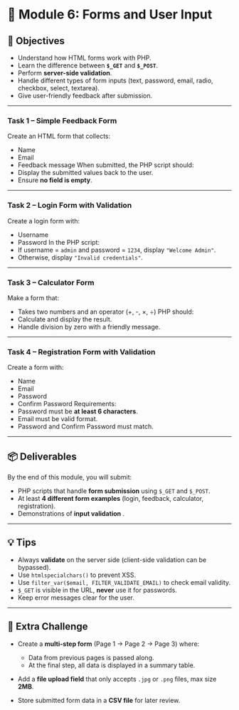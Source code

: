 # 🐘 Module 6: Forms and User Input

## 🎯 Objectives

* Understand how HTML forms work with PHP.
* Learn the difference between **`$_GET`** and **`$_POST`**.
* Perform **server-side validation**.
* Handle different types of form inputs (text, password, email, radio, checkbox, select, textarea).
* Give user-friendly feedback after submission.

---

### **Task 1 – Simple Feedback Form**

Create an HTML form that collects:

* Name
* Email
* Feedback message
  When submitted, the PHP script should:
* Display the submitted values back to the user.
* Ensure **no field is empty**.

---

### **Task 2 – Login Form with Validation**

Create a login form with:

* Username
* Password
  In the PHP script:
* If username = `admin` and password = `1234`, display `"Welcome Admin"`.
* Otherwise, display `"Invalid credentials"`.

---

### **Task 3 – Calculator Form**

Make a form that:

* Takes two numbers and an operator (+, -, ×, ÷)
  PHP should:
* Calculate and display the result.
* Handle division by zero with a friendly message.

---

### **Task 4 – Registration Form with Validation**

Create a form with:

* Name
* Email
* Password
* Confirm Password
  Requirements:
* Password must be **at least 6 characters**.
* Email must be valid format.
* Password and Confirm Password must match.


---
## 📦 **Deliverables**

By the end of this module, you will submit:

* PHP scripts that handle **form submission** using `$_GET` and `$_POST`.
* At least **4 different form examples** (login, feedback, calculator, registration).
* Demonstrations of **input validation** .

---
## 💡 **Tips**

* Always **validate** on the server side (client-side validation can be bypassed).
* Use `htmlspecialchars()` to prevent XSS.
* Use `filter_var($email, FILTER_VALIDATE_EMAIL)` to check email validity.
* `$_GET` is visible in the URL, **never** use it for passwords.
* Keep error messages clear for the user.

---

## 🚀 **Extra Challenge**

* Create a **multi-step form** (Page 1 → Page 2 → Page 3) where:

  * Data from previous pages is passed along.
  * At the final step, all data is displayed in a summary table.
* Add a **file upload field** that only accepts `.jpg` or `.png` files, max size **2MB**.
* Store submitted form data in a **CSV file** for later review.
